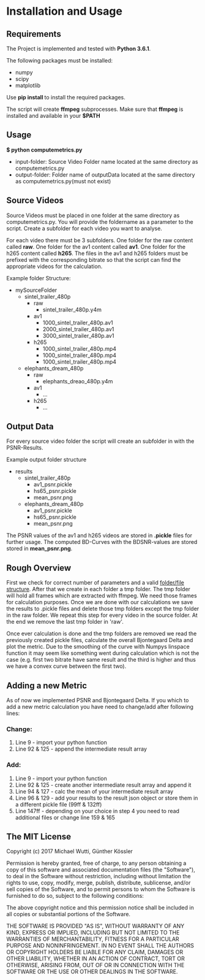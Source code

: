 # Installation and Usage

## Requirements
The Project is implemented and tested with **Python 3.6.1**. 

The following packages must be installed:

  * numpy
  * scipy
  * matplotlib
  
Use **pip install <package-name>** to install the required packages.

The script will create **ffmpeg** subprocesses. Make sure that **ffmpeg** is installed and available in your **$PATH**

## Usage
**$ python computemetrics.py <input-folder> <output-folder>**

  * input-folder: Source Video Folder name located at the same directory as computemetrics.py
  * output-folder: Folder name of outputData located at the same directory as computemetrics.py(must not exist)
## Source Videos

Source Videos must be placed in one folder at the same directory as computemetrics.py. You will provide the foldername 
as a parameter to the script. Create a subfolder for each video you want to analyse. 
    
For each video there must be 3 subfolders. One folder for the raw content called **raw**. One folder for 
the av1 content called **av1**. One folder for the h265 content called **h265**. The files in the av1 and h265
folders must be prefixed with the corresponding bitrate so that the script can find the appropriate videos for 
the calculation.

Example folder Structure:
  * mySourceFolder
    * sintel_trailer_480p
      * raw
        * sintel_trailer_480p.y4m
      * av1
        * 1000_sintel_trailer_480p.av1 
        * 2000_sintel_trailer_480p.av1 
        * 3000_sintel_trailer_480p.av1 
      * h265
        * 1000_sintel_trailer_480p.mp4
        * 1000_sintel_trailer_480p.mp4
        * 1000_sintel_trailer_480p.mp4
    * elephants_dream_480p
      * raw
        * elephants_dreao_480p.y4m
      * av1
        * ...
      * h265
        * ...

## Output Data
For every source video folder the script will create an subfolder in **<output-folder>** with the PSNR-Results.

Example output folder structure

* results
    * sintel_trailer_480p
      * av1_psnr.pickle
      * hs65_psnr.pickle
      * mean_psnr.png
    * elephants_dream_480p
      * av1_psnr.pickle
      * hs65_psnr.pickle
      * mean_psnr.png
      
The PSNR values of the av1 and h265 videos are stored in **.pickle** files for further usage. The computed BD-Curves with
 the BDSNR-values are stored stored in **mean_psnr.png**.
 
## Rough Overview

First we check for correct number of parameters and a valid [folder/file structure](#source-videos). After that we create in each folder a tmp folder. The tmp folder will hold all frames which are extracted with ffmpeg. We need those frames for calculation purposes. Once we are done with our calculations we save the results to .pickle files and delete those tmp folders except the tmp folder in the raw folder. We repeat this step for every video in the source folder. At the end we remove the last tmp folder in 'raw'. 

Once ever calculation is done and the tmp folders are removed we read the previously created pickle files, calculate the overall Bjontegaard Delta and plot the metric. Due to the smoothing of the curve with Numpys linspace function it may seem like something went during calculation which is not the case (e.g. first two bitrate have same result and the third is higher and thus we have a convex curve between the first two).

## Adding a new Metric

As of now we implemented PSNR and Bjontegaard Delta. If you which to add a new metric calculation you have need to change/add after following lines:

### Change:
1. Line 9 - import your python function
2. Line 92 & 125 - append the intermediate result array 

### Add:
1. Line 9 - import your python function
2. Line 92 & 125 - create another intermediate result array and append it
3. Line 94 & 127 - calc the mean of your intermediate result array
4. Line 96 & 129 - add your results to the result json object or store them in a different pickle file (99ff & 132ff)
5. Line 147ff - depending on your choice in step 4 you need to read additional files or change line 159 & 165

## The MIT License

Copyright (c) 2017 Michael Wutti, Günther Kössler

Permission is hereby granted, free of charge, to any person obtaining a copy of this software and associated documentation files (the "Software"), to deal in the Software without restriction, including without limitation the rights to use, copy, modify, merge, publish, distribute, sublicense, and/or sell copies of the Software, and to permit persons to whom the Software is furnished to do so, subject to the following conditions:

The above copyright notice and this permission notice shall be included in all copies or substantial portions of the Software.

THE SOFTWARE IS PROVIDED "AS IS", WITHOUT WARRANTY OF ANY KIND, EXPRESS OR IMPLIED, INCLUDING BUT NOT LIMITED TO THE WARRANTIES OF MERCHANTABILITY, FITNESS FOR A PARTICULAR PURPOSE AND NONINFRINGEMENT. IN NO EVENT SHALL THE AUTHORS OR COPYRIGHT HOLDERS BE LIABLE FOR ANY CLAIM, DAMAGES OR OTHER LIABILITY, WHETHER IN AN ACTION OF CONTRACT, TORT OR OTHERWISE, ARISING FROM, OUT OF OR IN CONNECTION WITH THE SOFTWARE OR THE USE OR OTHER DEALINGS IN THE SOFTWARE.
